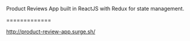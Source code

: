 Product Reviews App built in ReactJS with Redux for state management.

=============

http://product-review-app.surge.sh/
